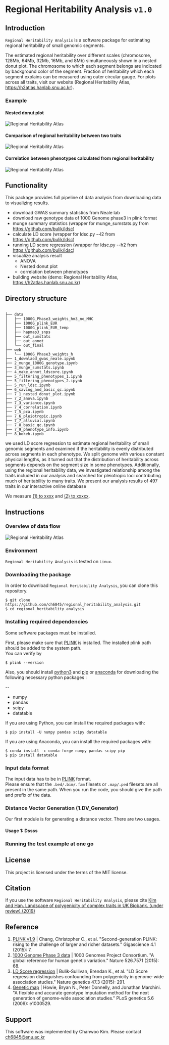 # Regional Heritability Analysis `v1.0`

<!--
[![DOI](https://zenodo.org/badge/.svg)](https://zenodo.org/badge/latestdoi/)
-->

## Introduction

`Regional Heritability Analysis`  is a software package for estimating regional heritability of small genomic segments.

The estimated regional heritability over different scales (chromosome, 128Mb, 64Mb, 32Mb, 16Mb, and 8Mb) simultaneously shown in a nested donut plot. The chromosome to which each segment belongs are indicated by background color of the segment. Fraction of heritability which each segment explains can be measured using outer circular gauge. For plots across all traits, visit our website (Regional Heritability Atlas, https://h2atlas.hanlab.snu.ac.kr). 

### Example
#### Nested donut plot
![Regional Heritability Atlas](github_images/donut_leg_fat_percentage.png)
#### Comparison of regional heritability between two traits
![Regional Heritability Atlas](github_images/comparison.png)
#### Correlation between phenotypes calculated from regional heritability
![Regional Heritability Atlas](github_images/correlation.png)


## Functionality
This package provides full pipeline of data analysis from downloading data to visualizing results.
* download GWAS summary statistics from Neale lab
* download raw genotype data of 1000 Genome phase3 in plink format
* munge summary statistics (wrapper for munge_sumstats.py from https://github.com/bulik/ldsc)
* calculate LD score (wrapper for ldsc.py --l2 from https://github.com/bulik/ldsc)
* running LD score regression (wrapper for ldsc.py --h2 from https://github.com/bulik/ldsc)
* visualize analysis result
    * ANOVA
    * Nested donut plot
    * correlation between phenotypes
* building website (demo: Regional Heritability Atlas, https://h2atlas.hanlab.snu.ac.kr)




## Directory structure

```

├── data
│   ├── 1000G_Phase3_weights_hm3_no_MHC
│   ├── 1000G_plink_EUR
│   ├── 1000G_plink_EUR_temp
│   ├── hapmap3_snps
│   ├── out_sumstats
│   ├── out_annot
│   └── out_final
├── web
│   └── 1000G_Phase3_weights_h
├── 1_downlaod_gwas_neale.ipynb
├── 2_munge_1000G_genotype.ipynb
├── 3_munge_sumstats.ipynb
├── 4_make_annot_ldscore.ipynb
├── 5_filtering_phenotypes_1.ipynb
├── 5_filtering_phenotypes_2.ipynb
├── 5_run_ldsc.ipynb
├── 6_saving_and_basic_qc.ipynb
├── 7_1_nested_donut_plot.ipynb
├── 7_2_anova.ipynb
├── 7_3_variance.ipynb
├── 7_4_correlation.ipynb
├── 7_5_pca.ipynb
├── 7_6_pleiotropic.ipynb
├── 7_7_alluvial.ipynb
├── 7_8_basic_qc.ipynb
├── 7_9_phenotype_info.ipynb
├── 8_bokeh.ipynb

```


we used LD score regression to estimate regional heritability of small genomic segments and examined if the heritability is evenly distributed across segments in each phenotype. We split genome with various constant physical lengths, as it turned out that the distribution of heritability across segments depends on the segment size in some phenotypes. Additionally, using the regional heritability data, we investigated relationship among the traits included in our analysis and searched for pleiotropic loci contributing much of heritability to many traits. We present our analysis results of 497 traits in our interactive online database 



We measure  <ins>(1) to xxxx</ins> and <ins>(2) to xxxxx</ins>.

## Instructions
### Overview of data flow
![Regional Heritability Atlas](github_images/dataflow.png)
### Environment
`Regional Heritability Analysis` is tested on `Linux`.

### Downloading the package
In order to download `Regional Heritability Analysis`, you can clone this repository.


```
$ git clone https://github.com/ch6845/regional_heritability_analysis.git
$ cd regional_heritability_analysis
```
### Installing required dependencies
Some software packages must be installed.

First, please make sure that [PLINK](http://zzz.bwh.harvard.edu/plink/download.shtml) is installed. The installed plink path should be added to the system path. <br>
You can verify by

```
$ plink --version
```

Also, you should install [python3](https://www.python.org/downloads/) and [pip](https://pip.pypa.io/en/stable/installing/) or [anaconda](https://www.anaconda.com/distribution/#download-section) for downloading the following necessary python packages :

--
- numpy
- pandas
- scipy
- datatable

If you are using Python, you can install the required packages with:

```
$ pip install -U numpy pandas scipy datatable
```

If you are using Anaconda, you can install the required packages with:

```
$ conda install -c conda-forge numpy pandas scipy pip
$ pip install datatable
```

### Input data format
The input data has to be in [PLINK](https://www.cog-genomics.org/plink2/input)
format. <br>
Please ensure that the `.bed/.bim/.fam` filesets or `.map/.ped` filesets are all present in the same path. When you run the code, you should give the path and prefix of the data.



### Distance Vector Generation (1.DV_Generator)
Our first module is for generating a distance vector.
There are two usages.

#### Usage 1: Dssss



### Running the test example at one go


License
---------
This project is licensed under the terms of the MIT license.


## Citation
If you use the software `Regional Heritability Analysis`, please cite [Kim and Han. Landscape of polygenicity of complex traits in UK Biobank. (under review) (2019)](www.)

## Reference
1. [PLINK v1.9](www.cog-genomics.org/plink/2.0/) | Chang, Christopher C., et al. "Second-generation PLINK: rising to the challenge of larger and richer datasets." Gigascience 4.1 (2015): 7.
2. [1000 Genome Phase 3 data](https://www.cog-genomics.org/plink/2.0/resources) | 1000 Genomes Project Consortium. "A global reference for human genetic variation." Nature 526.7571 (2015): 68.
3. [LD Score regression](https://github.com/bulik/ldsc) | Bulik-Sullivan, Brendan K., et al. "LD Score regression distinguishes confounding from polygenicity in genome-wide association studies." Nature genetics 47.3 (2015): 291.
3. [Genetic map](https://mathgen.stats.ox.ac.uk/impute/impute_v2.html) | Howie, Bryan N., Peter Donnelly, and Jonathan Marchini. "A flexible and accurate genotype imputation method for the next generation of genome-wide association studies." PLoS genetics 5.6 (2009): e1000529.


## Support
This software was implemented by Chanwoo Kim. Please contact [ch6845@snu.ac.kr](mailto:ch6845@snu.ac.kr)